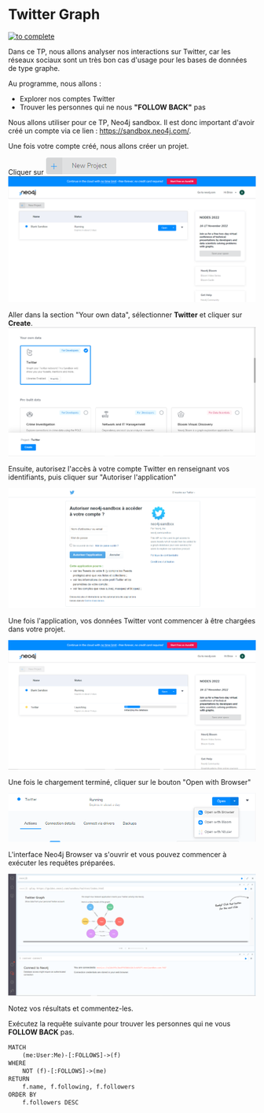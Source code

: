 # Twitter Graph
[![to complete](https://img.shields.io/badge/TP_3_:Neo4j_with_Browser_and_Python-2ea44f)](README.md)

Dans ce TP, nous allons analyser nos interactions sur Twitter, car les réseaux sociaux sont un très bon cas d'usage pour les bases de données de type graphe.

Au programme, nous allons :
- Explorer nos comptes Twitter 
- Trouver les personnes qui ne nous **"FOLLOW BACK"** pas 


Nous allons utiliser pour ce TP, Neo4j sandbox. Il est donc important d'avoir créé un compte via ce lien : https://sandbox.neo4j.com/.

Une fois votre compte créé, nous allons créer un projet. 

Cliquer sur ![new_project.png](../data/images/new_project.png)
![account_created.png](../data/images/account_created.png)

Aller dans la section "Your own data", sélectionner **Twitter** et cliquer sur **Create**.
![twitter.png](../data/images/twitter.png)

Ensuite, autorisez l'accès à votre compte Twitter en renseignant vos identifiants, puis cliquer sur "Autoriser l'application"

![auth.png](../data/images/auth.png)

Une fois l'application, vos données Twitter vont commencer à être chargées dans votre projet.

![load.png](../data/images/load.png)

Une fois le chargement terminé, cliquer sur le bouton "Open with Browser"

![open.png](../data/images/open.png)

L'interface Neo4j Browser va s'ouvrir et vous pouvez commencer à exécuter les requêtes préparées.

![twitter_graph.png](../data/images/twitter_graph.png)

Notez vos résultats et commentez-les.

Exécutez la requête suivante pour trouver les personnes qui ne vous **FOLLOW BACK** pas.
```CYPHER
MATCH
    (me:User:Me)-[:FOLLOWS]->(f)
WHERE
    NOT (f)-[:FOLLOWS]->(me)
RETURN
    f.name, f.following, f.followers
ORDER BY
    f.followers DESC
```